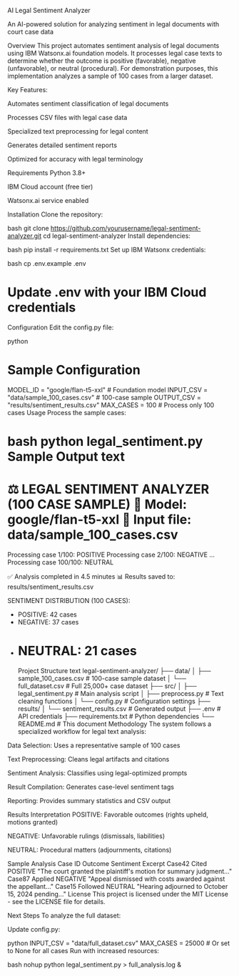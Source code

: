 AI Legal Sentiment Analyzer

An AI-powered solution for analyzing sentiment in legal documents with court case data

Overview
This project automates sentiment analysis of legal documents using IBM Watsonx.ai foundation models. It processes legal case texts to determine whether the outcome is positive (favorable), negative (unfavorable), or neutral (procedural). For demonstration purposes, this implementation analyzes a sample of 100 cases from a larger dataset.

Key Features:

Automates sentiment classification of legal documents

Processes CSV files with legal case data

Specialized text preprocessing for legal content

Generates detailed sentiment reports

Optimized for accuracy with legal terminology

Requirements
Python 3.8+

IBM Cloud account (free tier)

Watsonx.ai service enabled

Installation
Clone the repository:

bash
git clone https://github.com/yourusername/legal-sentiment-analyzer.git
cd legal-sentiment-analyzer
Install dependencies:

bash
pip install -r requirements.txt
Set up IBM Watsonx credentials:

bash
cp .env.example .env

# Update .env with your IBM Cloud credentials

Configuration
Edit the config.py file:

python

# Sample Configuration

MODEL_ID = "google/flan-t5-xxl" # Foundation model
INPUT_CSV = "data/sample_100_cases.csv" # 100-case sample
OUTPUT_CSV = "results/sentiment_results.csv"
MAX_CASES = 100 # Process only 100 cases
Usage
Process the sample cases:

bash
python legal_sentiment.py
Sample Output
text
==================================================
⚖️ LEGAL SENTIMENT ANALYZER (100 CASE SAMPLE)
🔧 Model: google/flan-t5-xxl
📄 Input file: data/sample_100_cases.csv
==================================================
Processing case 1/100: POSITIVE
Processing case 2/100: NEGATIVE
...
Processing case 100/100: NEUTRAL

✅ Analysis completed in 4.5 minutes
📊 Results saved to: results/sentiment_results.csv

SENTIMENT DISTRIBUTION (100 CASES):

- POSITIVE: 42 cases
- NEGATIVE: 37 cases
- # NEUTRAL: 21 cases
  Project Structure
  text
  legal-sentiment-analyzer/
  ├── data/
  │ ├── sample_100_cases.csv # 100-case sample dataset
  │ └── full_dataset.csv # Full 25,000+ case dataset
  ├── src/
  │ ├── legal_sentiment.py # Main analysis script
  │ ├── preprocess.py # Text cleaning functions
  │ └── config.py # Configuration settings
  ├── results/
  │ └── sentiment_results.csv # Generated output
  ├── .env # API credentials
  ├── requirements.txt # Python dependencies
  └── README.md # This document
  Methodology
  The system follows a specialized workflow for legal text analysis:

Data Selection: Uses a representative sample of 100 cases

Text Preprocessing: Cleans legal artifacts and citations

Sentiment Analysis: Classifies using legal-optimized prompts

Result Compilation: Generates case-level sentiment tags

Reporting: Provides summary statistics and CSV output

Results Interpretation
POSITIVE: Favorable outcomes (rights upheld, motions granted)

NEGATIVE: Unfavorable rulings (dismissals, liabilities)

NEUTRAL: Procedural matters (adjournments, citations)

Sample Analysis
Case ID Outcome Sentiment Excerpt
Case42 Cited POSITIVE "The court granted the plaintiff's motion for summary judgment..."
Case87 Applied NEGATIVE "Appeal dismissed with costs awarded against the appellant..."
Case15 Followed NEUTRAL "Hearing adjourned to October 15, 2024 pending..."
License
This project is licensed under the MIT License - see the LICENSE file for details.

Next Steps
To analyze the full dataset:

Update config.py:

python
INPUT_CSV = "data/full_dataset.csv"
MAX_CASES = 25000 # Or set to None for all cases
Run with increased resources:

bash
nohup python legal_sentiment.py > full_analysis.log &
